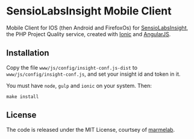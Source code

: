 # SensioLabsInsight Mobile Client

Mobile Client for IOS (then Android and FirefoxOs) for [SensioLabsInsight](https://insight.sensiolabs.com), the PHP Project Quality service, created with [Ionic](http://ionicframework.com/) and [AngularJS](https://angularjs.org/).

## Installation

Copy the file `www/js/config/insight-conf.js-dist` to `www/js/config/insight-conf.js`, and set your insight id and token in it.

You must have `node`, `gulp` and `ionic` on your system. Then:

    make install

## License

The code is released under the MIT License, courtsey of [marmelab](http://marmelab.com).

